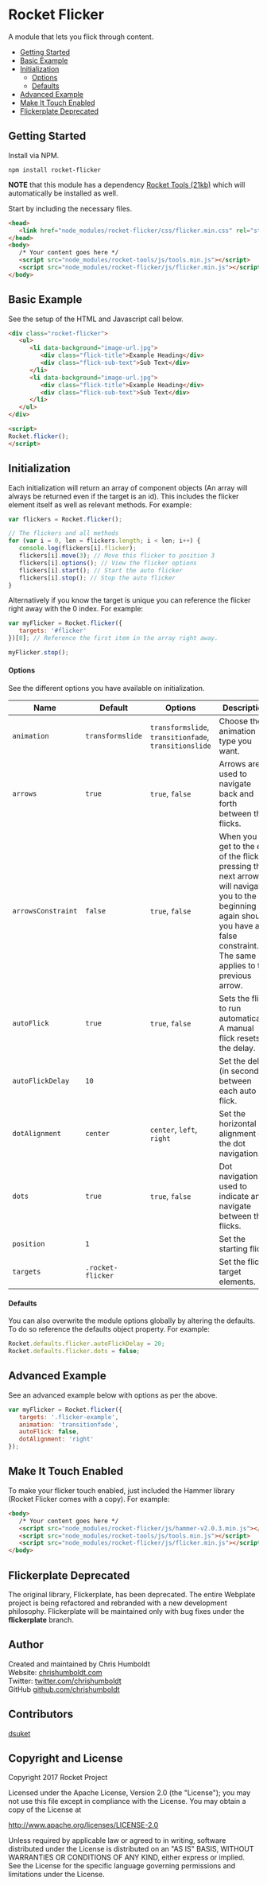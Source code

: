 # Rocket Flicker
A module that lets you flick through content.

* [Getting Started](#getting-started)
* [Basic Example](#basic-example)
* [Initialization](#initialization)
   * [Options](#options)
   * [Defaults](#defaults)
* [Advanced Example](#advanced-example)
* [Make It Touch Enabled](#make-it-touch-enabled)
* [Flickerplate Deprecated](#flickerplate-deprecated)

## Getting Started
Install via NPM.

```
npm install rocket-flicker
```

**NOTE** that this module has a dependency [Rocket Tools (21kb)](https://github.com/chrishumboldt/Rocket-Tools) which will automatically be installed as well.

Start by including the necessary files.

```html
<head>
   <link href="node_modules/rocket-flicker/css/flicker.min.css" rel="stylesheet" type="text/css">
</head>
<body>
   /* Your content goes here */
   <script src="node_modules/rocket-tools/js/tools.min.js"></script>
   <script src="node_modules/rocket-flicker/js/flicker.min.js"></script>
</body>
```

## Basic Example
See the setup of the HTML and Javascript call below.

```html
<div class="rocket-flicker">
   <ul>
      <li data-background="image-url.jpg">
         <div class="flick-title">Example Heading</div>
         <div class="flick-sub-text">Sub Text</div>
      </li>
      <li data-background="image-url.jpg">
         <div class="flick-title">Example Heading</div>
         <div class="flick-sub-text">Sub Text</div>
      </li>
   </ul>
</div>

<script>
Rocket.flicker();
</script>
```

## Initialization
Each initialization will return an array of component objects (An array will always be returned even if the target is an id). This includes the flicker element itself as well as relevant methods. For example:

```Javascript
var flickers = Rocket.flicker();

// The flickers and all methods
for (var i = 0, len = flickers.length; i < len; i++) {
   console.log(flickers[i].flicker);
   flickers[i].move(3); // Move this flicker to position 3
   flickers[i].options(); // View the flicker options
   flickers[i].start(); // Start the auto flicker
   flickers[i].stop(); // Stop the auto flicker
}
```

Alternatively if you know the target is unique you can reference the flicker right away with the 0 index. For example:

```javascript
var myFlicker = Rocket.flicker({
   targets: '#flicker'
})[0]; // Reference the first item in the array right away.

myFlicker.stop();
```

#### Options
See the different options you have available on initialization.

Name | Default | Options | Description
---- | ---- | ---- | ----
`animation` | `transformslide` | `transformslide`, `transitionfade`, `transitionslide` | Choose the animation type you want.
`arrows` | `true` | `true`, `false` | Arrows are used to navigate back and forth between the flicks.
`arrowsConstraint` | `false` | `true`, `false` | When you get to the end of the flicks pressing the next arrow will navigate you to the beginning again should you have a false constraint. The same applies to the previous arrow.
`autoFlick` | `true` | `true`, `false` | Sets the flick to run automatically. A manual flick resets the delay.
`autoFlickDelay` | `10` | | Set the delay (in seconds) between each auto flick.
`dotAlignment` | `center` | `center`, `left`, `right` | Set the horizontal alignment of the dot navigation.
`dots` | `true` | `true`, `false` | Dot navigation is used to indicate and navigate between the flicks.
`position` | `1` | | Set the starting flick.
`targets` | `.rocket-flicker` | | Set the flicker target elements.

#### Defaults
You can also overwrite the module options globally by altering the defaults. To do so reference the defaults object property. For example:

```javascript
Rocket.defaults.flicker.autoFlickDelay = 20;
Rocket.defaults.flicker.dots = false;
```

## Advanced Example
See an advanced example below with options as per the above.

```javascript
var myFlicker = Rocket.flicker({
   targets: '.flicker-example',
   animation: 'transitionfade',
   autoFlick: false,
   dotAlignment: 'right'
});
```

## Make It Touch Enabled
To make your flicker touch enabled, just included the Hammer library (Rocket Flicker comes with a copy). For example:

```html
<body>
   /* Your content goes here */
   <script src="node_modules/rocket-flicker/js/hammer-v2.0.3.min.js"></script>
   <script src="node_modules/rocket-tools/js/tools.min.js"></script>
   <script src="node_modules/rocket-flicker/js/flicker.min.js"></script>
</body>
```

## Flickerplate Deprecated
The original library, Flickerplate, has been deprecated. The entire Webplate project is being refactored and rebranded with a new development philosophy. Flickerplate will be maintained only with bug fixes under the **flickerplate** branch.

## Author
Created and maintained by Chris Humboldt<br>
Website: <a href="http://chrishumboldt.com/">chrishumboldt.com</a><br>
Twitter: <a href="https://twitter.com/chrishumboldt">twitter.com/chrishumboldt</a><br>
GitHub <a href="https://github.com/chrishumboldt">github.com/chrishumboldt</a><br>

## Contributors
<a href="https://github.com/dsuket">dsuket</a>

## Copyright and License
Copyright 2017 Rocket Project

Licensed under the Apache License, Version 2.0 (the "License");
you may not use this file except in compliance with the License.
You may obtain a copy of the License at

http://www.apache.org/licenses/LICENSE-2.0

Unless required by applicable law or agreed to in writing, software
distributed under the License is distributed on an "AS IS" BASIS,
WITHOUT WARRANTIES OR CONDITIONS OF ANY KIND, either express or implied.
See the License for the specific language governing permissions and
limitations under the License.
